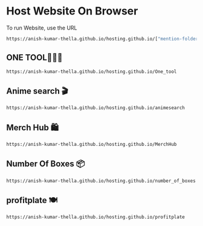 
#  Host Website On Browser

To run Website, use the URL

```bash
https://anish-kumar-thella.github.io/hosting.github.io/["mention-folder-name"]
```

## ONE TOOL👨🏻‍🎓

```bash
https://anish-kumar-thella.github.io/hosting.github.io/One_tool
```

## Anime search 🎬

```bash
https://anish-kumar-thella.github.io/hosting.github.io/animesearch
```

## Merch Hub 🛍️

```bash
https://anish-kumar-thella.github.io/hosting.github.io/MerchHub
```

## Number Of Boxes 📦

```bash
https://anish-kumar-thella.github.io/hosting.github.io/number_of_boxes
```

## profitplate 🍽️

```bash
https://anish-kumar-thella.github.io/hosting.github.io/profitplate
```



